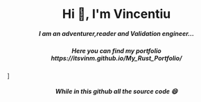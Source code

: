 <h1 align="center">Hi 👋, I'm Vincentiu</h1>
<h5 align="center">I am an adventurer,reader and Validation engineer...</h5>

<h5 align="center">Here you can find my portfolio https://itsvinm.github.io/My_Rust_Portfolio/ </h5>]
<h5 align="center">While in this github all the source code 😄 </h5>

